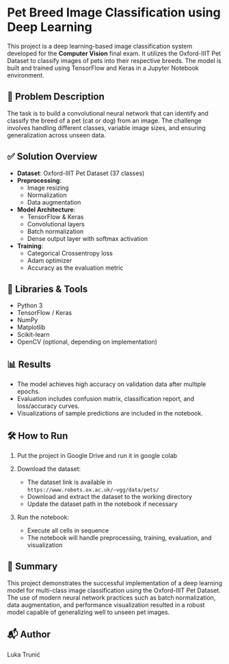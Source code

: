 # Pet Breed Image Classification using Deep Learning

This project is a deep learning-based image classification system developed for the **Computer Vision** final exam. It utilizes the Oxford-IIIT Pet Dataset to classify images of pets into their respective breeds. The model is built and trained using TensorFlow and Keras in a Jupyter Notebook environment.

## 📌 Problem Description

The task is to build a convolutional neural network that can identify and classify the breed of a pet (cat or dog) from an image. The challenge involves handling different classes, variable image sizes, and ensuring generalization across unseen data.

## ✅ Solution Overview

- **Dataset**: Oxford-IIIT Pet Dataset (37 classes)
- **Preprocessing**:
  - Image resizing
  - Normalization
  - Data augmentation
- **Model Architecture**:
  - TensorFlow & Keras
  - Convolutional layers
  - Batch normalization
  - Dense output layer with softmax activation
- **Training**:
  - Categorical Crossentropy loss
  - Adam optimizer
  - Accuracy as the evaluation metric

## 🧠 Libraries & Tools

- Python 3
- TensorFlow / Keras
- NumPy
- Matplotlib
- Scikit-learn
- OpenCV (optional, depending on implementation)

## 📊 Results

- The model achieves high accuracy on validation data after multiple epochs.
- Evaluation includes confusion matrix, classification report, and loss/accuracy curves.
- Visualizations of sample predictions are included in the notebook.

## 🛠 How to Run

1. Put the project in Google Drive and run it in google colab

3. Download the dataset:
   - The dataset link is available in `https://www.robots.ox.ac.uk/~vgg/data/pets/`
   - Download and extract the dataset to the working directory
   - Update the dataset path in the notebook if necessary

4. Run the notebook:
   - Execute all cells in sequence
   - The notebook will handle preprocessing, training, evaluation, and visualization

## 📝 Summary

This project demonstrates the successful implementation of a deep learning model for multi-class image classification using the Oxford-IIIT Pet Dataset. The use of modern neural network practices such as batch normalization, data augmentation, and performance visualization resulted in a robust model capable of generalizing well to unseen pet images.

## 📬 Author

Luka Trunić